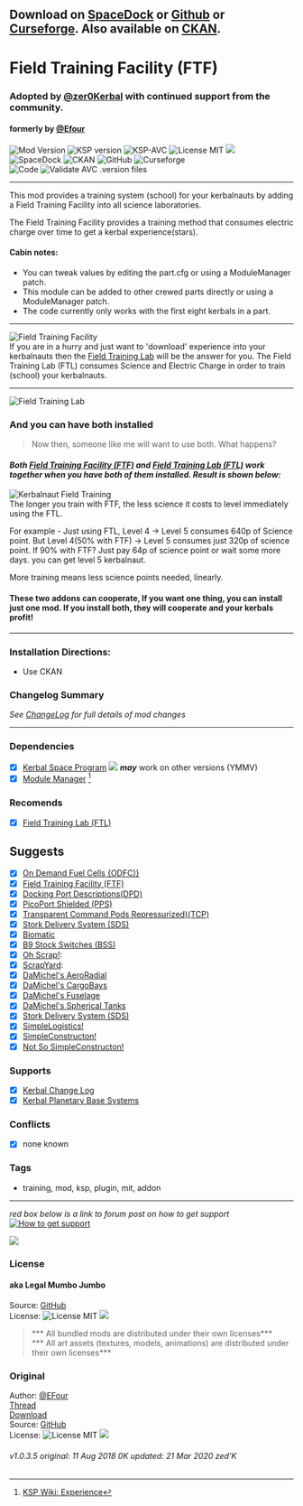 <!-- Readme.md v1.1.2.0
Field Training Facility
created: 23 Sep 19
updated: 2020 03 22 -->

## Download on [SpaceDock][MOD:rel-spacedock] or [Github][MOD:rel-github] or [Curseforge][MOD:rel-curseforge]. Also available on [CKAN][MOD:rel-ckan].  

# Field Training Facility (FTF)
### Adopted by [@zer0Kerbal][LINK:zer0kerbal] with continued support from the community.  
#### formerly by [@Efour][LINK:efour]  
![Mod Version][shield:mod:latest] 
![KSP version][shield:ksp] ![KSP-AVC][shield:kspavc] ![License MIT][shield:license] ![][LOGO:mit]   
![SpaceDock][shield:spacedock] ![CKAN][shield:ckan] ![GitHub][shield:github] ![Curseforge][shield:curseforge]  
![Code][shield:code] ![Validate AVC .version files][shield:avcvalid]  
***

This mod provides a training system (school) for your kerbalnauts by adding a Field Training Facility into all science laboratories. 

The Field Training Facility provides a training method that consumes electric charge over time to get a kerbal experience(stars).
  
#### Cabin notes:  
- You can tweak values by editing the part.cfg or using a ModuleManager patch.  
- This module can be added to other crewed parts directly or using a ModuleManager patch.  
- The code currently only works with the first eight kerbals in a part.  
***
![Field Training Facility][IMG:hero:1]  
If you are in a hurry and just want to 'download' experience into your kerbalnauts then  the [Field Training Lab][thread:FTL] will be the answer for you. The Field Training Lab (FTL) consumes Science and Electric Charge in order to train (school) your kerbalnauts. 
***
![Field Training Lab][IMG:hero:0]
### And you can have both installed
> Now then, someone like me will want to use both. What happens?
#### *Both [Field Training Facility (FTF)][thread:FTF] and [Field Training Lab (FTL)][thread:FTL] work together when you have both of them installed. Result is shown below:*
![Kerbalnaut Field Training][IMG:hero:2]  
The longer you train with FTF, the less science it costs to level immediately using the FTL.

For example - 
Just using FTL, Level 4 -> Level 5 consumes 640p of Science point.
But Level 4(50% with FTF) -> Level 5 consumes just 320p of science point.
If 90% with FTF? Just pay 64p of science point or wait some more days. you can get level 5 kerbalnaut.

More training means less science points needed, linearly.

#### These two addons can cooperate, If you want one thing, you can install just one mod. If you install both, they will cooperate and your kerbals profit!  
***
### Installation Directions:
- Use CKAN
### Changelog Summary
*See [ChangeLog][MOD:changelog] for full details of mod changes*
***
### Dependencies
- [x] [Kerbal Space Program][KSP:website] [![][shield:ksp]][KSP:website] ***may*** work on other versions (YMMV)
- [x] [Module Manager][thread:mm] [^2]
### Recomends  
- [x] [Field Training Lab (FTL)][thread:FTL]  
## Suggests
- [x] [On Demand Fuel Cells {ODFC)}][thread:ODFC]  
- [x] [Field Training Facility (FTF)][thread:FTF]  
- [x] [Docking Port Descriptions(DPD)][thread:DPD]  
- [x] [PicoPort Shielded (PPS)][thread:PPS]  
- [x] [Transparent Command Pods Repressurized)(TCP)][thread:TCP]  
- [x] [Stork Delivery System (SDS)][thread:SDS]
- [x] [Biomatic][thread:BIO]
- [x] [B9 Stock Switches (BSS)]()
- [x] [Oh Scrap!][thread:OHS]:  
- [x] [ScrapYard][thread:SYD]:  
- [x] [DaMichel's AeroRadial][thread:DAR]  
- [x] [DaMichel's CargoBays][thread:DCB]  
- [x] [DaMichel's Fuselage][thread:DMF]  
- [x] [DaMichel's Spherical Tanks][thread:DST]  
- [x] [Stork Delivery System (SDS)][thread:SDS]  
- [x] [SimpleLogistics!][thread:SL!]  
- [x] [SimpleConstructon!][thread:SC!]  
- [x] [Not So SimpleConstructon!][thread:NSSC]  
### Supports
- [x] [Kerbal Change Log][thread:kcl]  
- [x] [Kerbal Planetary Base Systems][thread:kpbs]  
### Conflicts
- [x] none known
### Tags
 - training, mod, ksp, plugin, mit, addon
***  
*red box below is a link to forum post on how to get support*  
[![How to get support][image:get-support]][thread:getsupport]

[![][UTUBE:img]][UTUBE:link]

### License
#### aka Legal Mumbo Jumbo
Source: [GitHub][MOD:github:repo]  
License: ![License MIT][shield:license] ![][LOGO:mit]    
> *** All bundled mods are distributed under their own licenses***  
> *** All art assets (textures, models, animations) are distributed under their own licenses***   
### Original
Author: [@EFour][LINK:efour]  
[Thread][MOD:original:thread]  
[Download][MOD:original:download]  
Source: [GitHub][MOD:original:source]  
License: ![License MIT][shield:license] ![][LOGO:mit]  

###### v1.0.3.5 original: 11 Aug 2018 0K updated: 21 Mar 2020 zed'K

<!-- graphical links to downloads -->
[MOD:license]:      https://github.com/zer0Kerbal/FieldTrainingFacility/blob/master/LICENSE
[MOD:contributing]: https://github.com/zer0Kerbal/FieldTrainingFacility/blob/master/.github/CONTRIBUTING.md
[MOD:issues]:       https://github.com/zer0Kerbal/FieldTrainingFacility/issues
[MOD:wiki]:         https://github.com/zer0Kerbal/FieldTrainingFacility/
[MOD:known]:        https://github.com/zer0Kerbal/FieldTrainingFacility/wiki/Known-Issues
[MOD:forum]:        https://forum.kerbalspaceprogram.com/index.php?/topic/191045-*
[MOD:github:repo]:  https://github.com/zer0Kerbal/FieldTrainingFacility/
[MOD:changelog]:    https://raw.githubusercontent.com/zer0Kerbal/FieldTrainingFacility/master/Changelog.cfg
[KSP:website]:      http://kerbalspaceprogram.com/

<!--- original mod stuff -->
[MOD:original:source]:  https://spacedock.info/mod/971/Training%20Laboratory/download/1.0.3.3  
[MOD:original:thread]:  https://forum.kerbalspaceprogram.com/index.php?/topic/149796-*  
[MOD:original:download]: https://spacedock.info/mod/971/Training%20Laboratory/download/1.0.3.3  

<!--- license logo urls -->
[LOGO:mit]:     https://i.postimg.cc/bvjfsMP5/MIT-17x17.png
[LOGO:gplv3]:   https://i.postimg.cc/90kCDs7K/gplv3-48x17.png
[LOGO:ccbysa4]: https://licensebuttons.net/l/by-sa/4.0/80x15.png

[MOD:rel-github]: https://github.com/zer0Kerbal/FieldTrainingFacility/releases/latest "GitHub"
[MOD:rel-spacedock]: http://spacedock.info/mod/971
[MOD:rel-curseforge]: https://www.curseforge.com/kerbal/ksp-mods/FieldTrainingFacility
[MOD:rel-ckan]: http://forum.kerbalspaceprogram.com/index.php?/topic/90246-*

[image:rel-github]:       https://i.imgur.com/RE4Ppr9.png
[image:rel-spacedock]: https://i.imgur.com/m0a7tn2.png
[image:rel-curseforge]: https://i.postimg.cc/RZNyB5vP/Download-On-Curse.png
[image:get-support]:    https://i.postimg.cc/vHP6zmrw/image.png

[image:rel-ckan]:    https://i.postimg.cc/x8XSVg4R/sj507JC.png
[image:changelog]: https://i.postimg.cc/qM9p4V0C/changelog.png
[image:source]:      https://i.postimg.cc/tJ8GqW0H/source.png

[image:rel-github-sm]:      https://i.postimg.cc/1XXy5yfD/github.png
[image:rel-spacedock-sm]: https://i.postimg.cc/DZ22Hrhj/spacedock.png
[image:rel-curseforge-sm]: https://i.postimg.cc/ZRVTSWKT/UVVt0OP.png
  
[shield:mod:latest]: https://img.shields.io/github/v/release/zer0Kerbal/FieldTrainingFacility?include_prereleases?style=plastic
[shield:mod]: https://img.shields.io/endpoint?url=https://raw.githubusercontent.com/zer0Kerbal/FieldTrainingFacility/master/json/mod.json  
[shield:ksp]: https://img.shields.io/endpoint?url=https://raw.githubusercontent.com/zer0Kerbal/FieldTrainingFacility/master/json/ksp.json  
[shield:license]: https://img.shields.io/endpoint?url=https://raw.githubusercontent.com/zer0Kerbal/FieldTrainingFacility/master/json/license.json  
[shield:code]: https://img.shields.io/endpoint?url=https://raw.githubusercontent.com/zer0Kerbal/FieldTrainingFacility/master/json/code.json  
[shield:kspavc]:     https://img.shields.io/badge/KSP-AVC--supported-brightgreen.svg?style=plastic  
[shield:spacedock]:  https://img.shields.io/badge/SpaceDock-listed-blue.svg?style=plastic  
[shield:ckan]:       https://img.shields.io/badge/CKAN-Indexed-blue.svg?style=plastic  
[shield:github]:     https://img.shields.io/badge/Github-Indexed-blue.svg?style=plastic&logo=github  
[shield:curseforge]: https://img.shields.io/badge/CurseForge-listed-blue.svg?style=plastic  
[shield:avcvalid]:    https://github.com/zer0Kerbal/FieldTrainingFacility/workflows/Validate%20AVC%20.version%20files/badge.svg  

<!-- zer0Kerbal mods -->
[thread:ODFC]: https://forum.kerbalspaceprogram.com/index.php?/topic/187625-* "On Demand Fuel Cells"
[thread:FTF]:  https://forum.kerbalspaceprogram.com/index.php?/topic/188841-* "Field Training Facility"
[thread:FTL]:  https://forum.kerbalspaceprogram.com/index.php?/topic/188841-* "Field Training Lab"
[thread:MHH]:  https://forum.kerbalspaceprogram.com/index.php?/topic/188246-* "More Hitchhikers"
[thread:TCP]:  https://forum.kerbalspaceprogram.com/index.php?/topic/187495-* "Transparent Command Pods"
[thread:NUK]:  https://forum.kerbalspaceprogram.com/index.php?/topic/21466-*
[thread:OHS]:  https://forum.kerbalspaceprogram.com/index.php?/topic/192360-* "Oh Scrap!"
[thread:SYD]:  https://forum.kerbalspaceprogram.com/index.php?/topic/192360-* "ScrapYard"
[thread:DRL]: https:// "DRElite (DRL)"

[thread:DPD]:  https://github.com/zer0Kerbal/KGEx/tree/master/GameData/KGEx/DockingPortDescriptions  
[thread:PPS]:  https://forum.kerbalspaceprogram.com/index.php?/topic/192187-*  
[thread:VG0]:  http:// "Vanguard"  
[thread:PRB]:  http:// "ProbiTronics"  
[thread:CTN]:  http:// "CTN"  
[thread:DST]:  https://forum.kerbalspaceprogram.com/index.php?/topic/191719-* "DaMichel's Spherical Tanks"  
[thread:DMF]:  https://forum.kerbalspaceprogram.com/index.php?/topic/191719-* "DaMichel's Fuselage"  
[thread:DAR]:  https://forum.kerbalspaceprogram.com/index.php?/topic/191719-* "DaMichel's AeroRadial"  
[thread:DCB]:  https://forum.kerbalspaceprogram.com/index.php?/topic/191719-* "DaMichel's CargoBays"  
[thread:SDS]:  https://forum.kerbalspaceprogram.com/index.php?/topic/191719-* "Stork Delivery System (SDS)"  
[thread:SC!]:  https://forum.kerbalspaceprogram.com/index.php?/topic/191424-* "SimpleConstructon!"  
[thread:SL!]:  https://forum.kerbalspaceprogram.com/index.php?/topic/191045-* "SimpleLogistics!"  
[thread:NSSC]: https://forum.kerbalspaceprogram.com/index.php?/topic/191504-* "Not So SimpleConstructon!" 
[thread:BIO]:  https://forum.kerbalspaceprogram.com/index.php?/topic/191426-* "Biomatic"  
[thread:BSS]:  http:// "B9 Stock Switches"  
[thread:HB!]:  http:// "HotBeverages"  

[thread:mm]:  http://forum.kerbalspaceprogram.com/index.php?/topic/50533-* "ModuleManager"  
[thread:mc]:  https://forum.kerbalspaceprogram.com/index.php?/topic/178484-* " "
[thread:kcl]:  https://forum.kerbalspaceprogram.com/index.php?/topic/179207-* "Kerbal Change Log"  

[thread:tweakscale]:            https://forum.kerbalspaceprogram.com/index.php?/topic/179030-*
[thread:crp]: http://forum.kerbalspaceprogram.com/index.php?/topic/83007-*
[thread:kpbs]: http://forum.kerbalspaceprogram.com/index.php?/topic/133606-1 "Kerbal Planetary Base Systems"  
[thread:getsupport]: https://forum.kerbalspaceprogram.com/index.php?/topic/83212-*
[thread:wiki:xp]: https://wiki.kerbalspaceprogram.com/wiki/Experience "KSP WIKI: Experience"
[LINK:zer0Kerbal]: https://forum.kerbalspaceprogram.com/index.php?/profile/190933-zer0kerbal/  
[LINK:efour]:      https://forum.kerbalspaceprogram.com/index.php?/profile/152350-efour/ "Efour"  
[LINK:orig]:       https://forum.kerbalspaceprogram.com/index.php?/profile/152350-efour/ "Efour"  


[IMG:hero:0]: https://i.imgur.com/VGwKrJn.png "Field Training Lab"  
[IMG:hero:1]: https://i.imgur.com/IA449bT.png "Field Training Facility" 
[IMG:hero:2]: https://i.imgur.com/FoeIXB6.png "with both Field Training Facility and Lab installed"  

[UTUBE:img]:  https://img.youtube.com/vi/-_IweZIT7OI/0.jpg  
[UTUBE:link]: https://youtu.be/-_IweZIT7OI "Kottabo Talks Field Training Facility"  


[^1]: *Be Kind: Lithobrake, not jakebrake! Keep your Module Manager up to date*  
[^2]: [KSP Wiki: Experience][thread:wiki:xp]  
